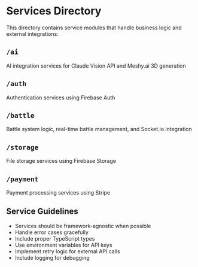 # Services Directory

This directory contains service modules that handle business logic and external integrations:

## `/ai`
AI integration services for Claude Vision API and Meshy.ai 3D generation

## `/auth`
Authentication services using Firebase Auth

## `/battle`
Battle system logic, real-time battle management, and Socket.io integration

## `/storage`
File storage services using Firebase Storage

## `/payment`
Payment processing services using Stripe

## Service Guidelines
- Services should be framework-agnostic when possible
- Handle error cases gracefully
- Include proper TypeScript types
- Use environment variables for API keys
- Implement retry logic for external API calls
- Include logging for debugging